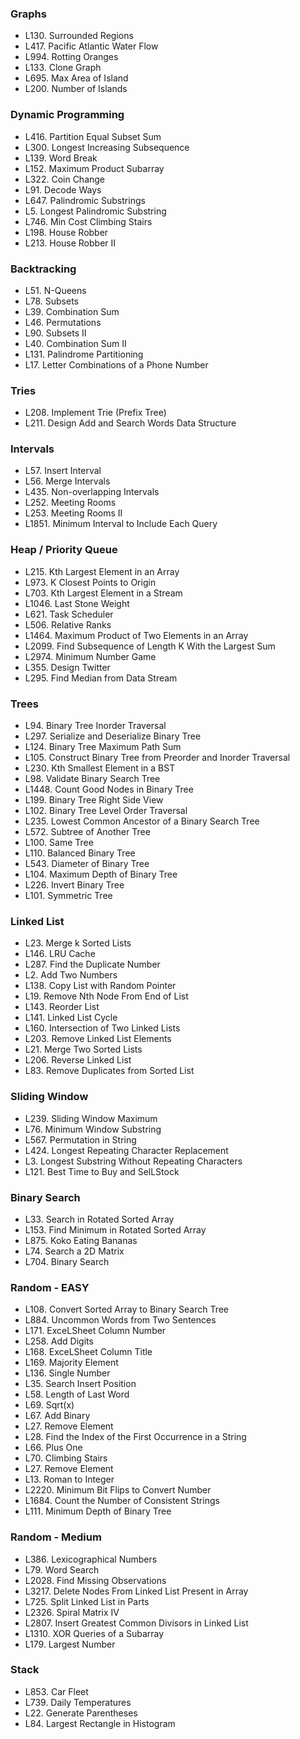 ### Graphs

- L130. Surrounded Regions
- L417. Pacific Atlantic Water Flow
- L994. Rotting Oranges
- L133. Clone Graph
- L695. Max Area of Island
- L200. Number of Islands

### Dynamic Programming

- L416. Partition Equal Subset Sum
- L300. Longest Increasing Subsequence
- L139. Word Break
- L152. Maximum Product Subarray
- L322. Coin Change
- L91. Decode Ways
- L647. Palindromic Substrings
- L5. Longest Palindromic Substring
- L746. Min Cost Climbing Stairs
- L198. House Robber
- L213. House Robber II

### Backtracking

- L51. N-Queens
- L78. Subsets
- L39. Combination Sum
- L46. Permutations
- L90. Subsets II
- L40. Combination Sum II
- L131. Palindrome Partitioning
- L17. Letter Combinations of a Phone Number

### Tries

- L208. Implement Trie (Prefix Tree)
- L211. Design Add and Search Words Data Structure

### Intervals

- L57. Insert Interval
- L56. Merge Intervals
- L435. Non-overlapping Intervals
- L252. Meeting Rooms
- L253. Meeting Rooms II
- L1851. Minimum Interval to Include Each Query

### Heap / Priority Queue

- L215. Kth Largest Element in an Array
- L973. K Closest Points to Origin
- L703. Kth Largest Element in a Stream
- L1046. Last Stone Weight
- L621. Task Scheduler
- L506. Relative Ranks
- L1464. Maximum Product of Two Elements in an Array
- L2099. Find Subsequence of Length K With the Largest Sum
- L2974. Minimum Number Game
- L355. Design Twitter
- L295. Find Median from Data Stream

### Trees

- L94. Binary Tree Inorder Traversal
- L297. Serialize and Deserialize Binary Tree
- L124. Binary Tree Maximum Path Sum
- L105. Construct Binary Tree from Preorder and Inorder Traversal
- L230. Kth Smallest Element in a BST
- L98. Validate Binary Search Tree
- L1448. Count Good Nodes in Binary Tree
- L199. Binary Tree Right Side View
- L102. Binary Tree Level Order Traversal
- L235. Lowest Common Ancestor of a Binary Search Tree
- L572. Subtree of Another Tree
- L100. Same Tree
- L110. Balanced Binary Tree
- L543. Diameter of Binary Tree
- L104. Maximum Depth of Binary Tree
- L226. Invert Binary Tree
- L101. Symmetric Tree

### Linked List

- L23. Merge k Sorted Lists
- L146. LRU Cache
- L287. Find the Duplicate Number
- L2. Add Two Numbers
- L138. Copy List with Random Pointer
- L19. Remove Nth Node From End of List
- L143. Reorder List
- L141. Linked List Cycle
- L160. Intersection of Two Linked Lists
- L203. Remove Linked List Elements
- L21. Merge Two Sorted Lists
- L206. Reverse Linked List
- L83. Remove Duplicates from Sorted List

### Sliding Window

- L239. Sliding Window Maximum
- L76. Minimum Window Substring
- L567. Permutation in String
- L424. Longest Repeating Character Replacement
- L3. Longest Substring Without Repeating Characters
- L121. Best Time to Buy and SelLStock

### Binary Search

- L33. Search in Rotated Sorted Array
- L153. Find Minimum in Rotated Sorted Array
- L875. Koko Eating Bananas
- L74. Search a 2D Matrix
- L704. Binary Search

### Random - EASY

- L108. Convert Sorted Array to Binary Search Tree
- L884. Uncommon Words from Two Sentences
- L171. ExceLSheet Column Number
- L258. Add Digits
- L168. ExceLSheet Column Title
- L169. Majority Element
- L136. Single Number
- L35. Search Insert Position
- L58. Length of Last Word
- L69. Sqrt(x)
- L67. Add Binary
- L27. Remove Element
- L28. Find the Index of the First Occurrence in a String
- L66. Plus One
- L70. Climbing Stairs
- L27. Remove Element
- L13. Roman to Integer
- L2220. Minimum Bit Flips to Convert Number
- L1684. Count the Number of Consistent Strings
- L111. Minimum Depth of Binary Tree

### Random - Medium

- L386. Lexicographical Numbers
- L79. Word Search
- L2028. Find Missing Observations
- L3217. Delete Nodes From Linked List Present in Array
- L725. Split Linked List in Parts
- L2326. Spiral Matrix IV
- L2807. Insert Greatest Common Divisors in Linked List
- L1310. XOR Queries of a Subarray
- L179. Largest Number

### Stack

- L853. Car Fleet
- L739. Daily Temperatures
- L22. Generate Parentheses
- L84. Largest Rectangle in Histogram
